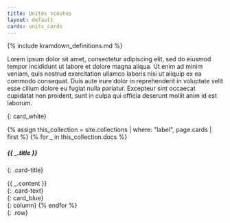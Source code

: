 ```yaml
---
title: Unités scoutes
layout: default
cards: units_cards
---
```

{% include kramdown_definitions.md %}

<!-- cspell:disable-->
Lorem ipsum dolor sit amet, consectetur adipiscing elit, sed do eiusmod tempor incididunt ut labore et dolore magna
aliqua. Ut enim ad minim veniam, quis nostrud exercitation ullamco laboris nisi ut aliquip ex ea commodo consequat.
Duis aute irure dolor in reprehenderit in voluptate velit esse cillum dolore eu fugiat nulla pariatur. Excepteur
sint occaecat cupidatat non proident, sunt in culpa qui officia deserunt mollit anim id est laborum.
<!-- cspell:enable-->
{: card_white}

<div>

{% assign this_collection = site.collections | where: "label", page.cards | first %}
{% for _ in this_collection.docs %}
<div>
<div>

##### {{ _.title }}
{: .card-title}

<div>
{{ _.content }}
</div>
{: .card-text}

</div>
{: card_blue}
</div>
{: column}
{% endfor %}

</div>
{: .row}
